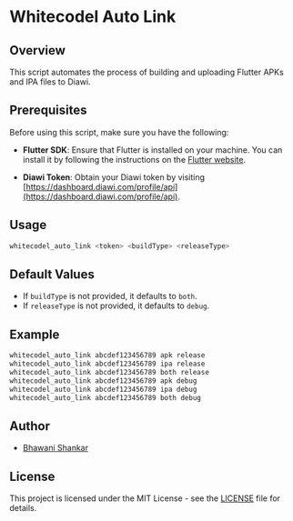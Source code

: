 # Whitecodel Auto Link

## Overview

This script automates the process of building and uploading Flutter APKs and IPA files to Diawi.

## Prerequisites

Before using this script, make sure you have the following:

- **Flutter SDK**: Ensure that Flutter is installed on your machine. You can install it by following the instructions on the [Flutter website](https://flutter.dev/docs/get-started/install).

- **Diawi Token**: Obtain your Diawi token by visiting [https://dashboard.diawi.com/profile/api](https://dashboard.diawi.com/profile/api).

## Usage

```bash
whitecodel_auto_link <token> <buildType> <releaseType>
```

## Default Values

- If `buildType` is not provided, it defaults to `both`.
- If `releaseType` is not provided, it defaults to `debug`.

## Example

```bash
whitecodel_auto_link abcdef123456789 apk release
whitecodel_auto_link abcdef123456789 ipa release
whitecodel_auto_link abcdef123456789 both release
whitecodel_auto_link abcdef123456789 apk debug
whitecodel_auto_link abcdef123456789 ipa debug
whitecodel_auto_link abcdef123456789 both debug
```

## Author

- [Bhawani Shankar](https://www.linkedin.com/in/bhawani-shankar-mahawar-601777170/)

## License

This project is licensed under the MIT License - see the [LICENSE](https://github.com/whitecodel/whitecodel_auto_link/blob/main/LICENSE) file for details.
